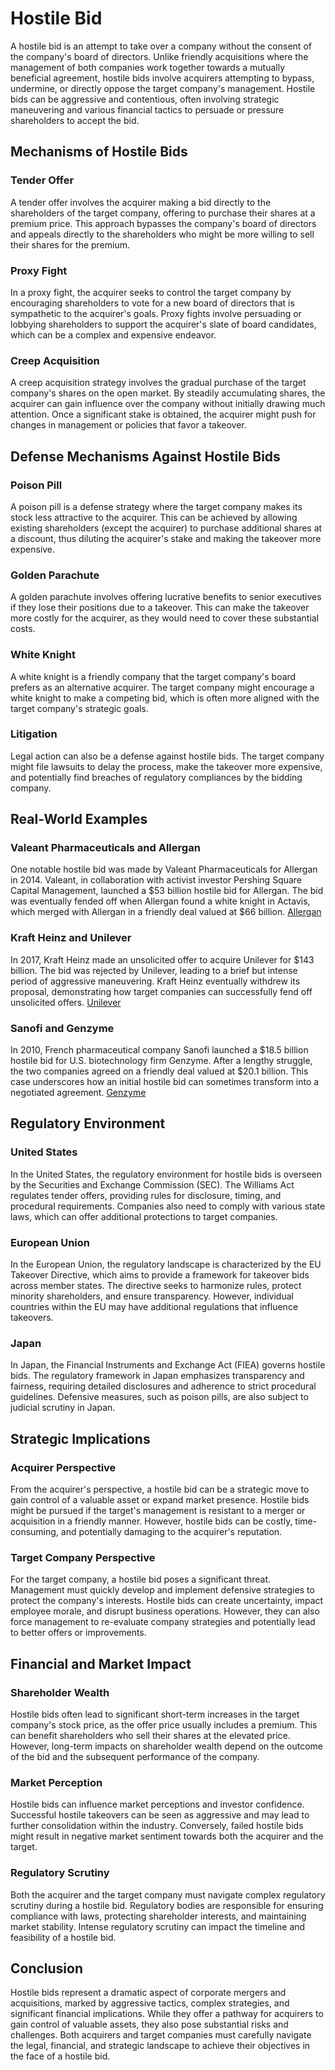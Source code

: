 # Hostile Bid

A hostile bid is an attempt to take over a company without the consent of the company's board of directors. Unlike friendly acquisitions where the management of both companies work together towards a mutually beneficial agreement, hostile bids involve acquirers attempting to bypass, undermine, or directly oppose the target company's management. Hostile bids can be aggressive and contentious, often involving strategic maneuvering and various financial tactics to persuade or pressure shareholders to accept the bid. 

## Mechanisms of Hostile Bids

### Tender Offer

A tender offer involves the acquirer making a bid directly to the shareholders of the target company, offering to purchase their shares at a premium price. This approach bypasses the company's board of directors and appeals directly to the shareholders who might be more willing to sell their shares for the premium.

### Proxy Fight

In a proxy fight, the acquirer seeks to control the target company by encouraging shareholders to vote for a new board of directors that is sympathetic to the acquirer's goals. Proxy fights involve persuading or lobbying shareholders to support the acquirer's slate of board candidates, which can be a complex and expensive endeavor.

### Creep Acquisition

A creep acquisition strategy involves the gradual purchase of the target company's shares on the open market. By steadily accumulating shares, the acquirer can gain influence over the company without initially drawing much attention. Once a significant stake is obtained, the acquirer might push for changes in management or policies that favor a takeover.

## Defense Mechanisms Against Hostile Bids

### Poison Pill

A poison pill is a defense strategy where the target company makes its stock less attractive to the acquirer. This can be achieved by allowing existing shareholders (except the acquirer) to purchase additional shares at a discount, thus diluting the acquirer's stake and making the takeover more expensive.

### Golden Parachute

A golden parachute involves offering lucrative benefits to senior executives if they lose their positions due to a takeover. This can make the takeover more costly for the acquirer, as they would need to cover these substantial costs.

### White Knight

A white knight is a friendly company that the target company's board prefers as an alternative acquirer. The target company might encourage a white knight to make a competing bid, which is often more aligned with the target company's strategic goals.

### Litigation

Legal action can also be a defense against hostile bids. The target company might file lawsuits to delay the process, make the takeover more expensive, and potentially find breaches of regulatory compliances by the bidding company.

## Real-World Examples

### Valeant Pharmaceuticals and Allergan

One notable hostile bid was made by Valeant Pharmaceuticals for Allergan in 2014. Valeant, in collaboration with activist investor Pershing Square Capital Management, launched a $53 billion hostile bid for Allergan. The bid was eventually fended off when Allergan found a white knight in Actavis, which merged with Allergan in a friendly deal valued at $66 billion. [Allergan](https://www.allergan.com/) 

### Kraft Heinz and Unilever

In 2017, Kraft Heinz made an unsolicited offer to acquire Unilever for $143 billion. The bid was rejected by Unilever, leading to a brief but intense period of aggressive maneuvering. Kraft Heinz eventually withdrew its proposal, demonstrating how target companies can successfully fend off unsolicited offers. [Unilever](https://www.unilever.com/)

### Sanofi and Genzyme

In 2010, French pharmaceutical company Sanofi launched a $18.5 billion hostile bid for U.S. biotechnology firm Genzyme. After a lengthy struggle, the two companies agreed on a friendly deal valued at $20.1 billion. This case underscores how an initial hostile bid can sometimes transform into a negotiated agreement. [Genzyme](https://www.sanofigenzyme.com/)

## Regulatory Environment

### United States

In the United States, the regulatory environment for hostile bids is overseen by the Securities and Exchange Commission (SEC). The Williams Act regulates tender offers, providing rules for disclosure, timing, and procedural requirements. Companies also need to comply with various state laws, which can offer additional protections to target companies.

### European Union

In the European Union, the regulatory landscape is characterized by the EU Takeover Directive, which aims to provide a framework for takeover bids across member states. The directive seeks to harmonize rules, protect minority shareholders, and ensure transparency. However, individual countries within the EU may have additional regulations that influence takeovers.

### Japan

In Japan, the Financial Instruments and Exchange Act (FIEA) governs hostile bids. The regulatory framework in Japan emphasizes transparency and fairness, requiring detailed disclosures and adherence to strict procedural guidelines. Defensive measures, such as poison pills, are also subject to judicial scrutiny in Japan.

## Strategic Implications

### Acquirer Perspective

From the acquirer's perspective, a hostile bid can be a strategic move to gain control of a valuable asset or expand market presence. Hostile bids might be pursued if the target's management is resistant to a merger or acquisition in a friendly manner. However, hostile bids can be costly, time-consuming, and potentially damaging to the acquirer's reputation.

### Target Company Perspective

For the target company, a hostile bid poses a significant threat. Management must quickly develop and implement defensive strategies to protect the company's interests. Hostile bids can create uncertainty, impact employee morale, and disrupt business operations. However, they can also force management to re-evaluate company strategies and potentially lead to better offers or improvements.

## Financial and Market Impact

### Shareholder Wealth

Hostile bids often lead to significant short-term increases in the target company's stock price, as the offer price usually includes a premium. This can benefit shareholders who sell their shares at the elevated price. However, long-term impacts on shareholder wealth depend on the outcome of the bid and the subsequent performance of the company.

### Market Perception

Hostile bids can influence market perceptions and investor confidence. Successful hostile takeovers can be seen as aggressive and may lead to further consolidation within the industry. Conversely, failed hostile bids might result in negative market sentiment towards both the acquirer and the target.

### Regulatory Scrutiny

Both the acquirer and the target company must navigate complex regulatory scrutiny during a hostile bid. Regulatory bodies are responsible for ensuring compliance with laws, protecting shareholder interests, and maintaining market stability. Intense regulatory scrutiny can impact the timeline and feasibility of a hostile bid.

## Conclusion

Hostile bids represent a dramatic aspect of corporate mergers and acquisitions, marked by aggressive tactics, complex strategies, and significant financial implications. While they offer a pathway for acquirers to gain control of valuable assets, they also pose substantial risks and challenges. Both acquirers and target companies must carefully navigate the legal, financial, and strategic landscape to achieve their objectives in the face of a hostile bid.